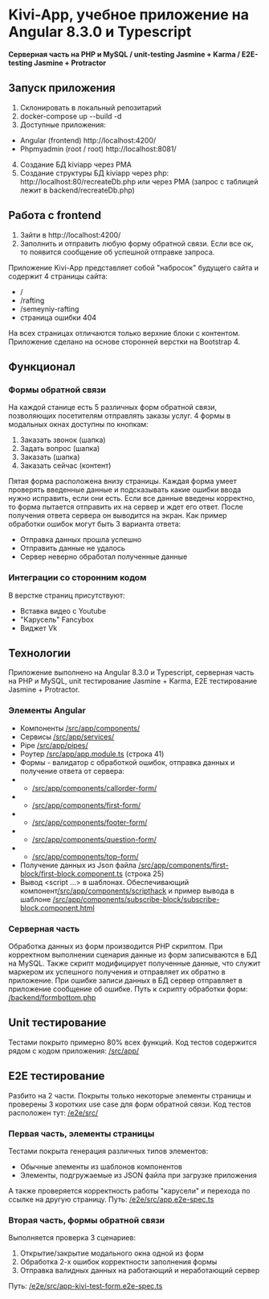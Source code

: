 # Kivi-App, учебное приложение на Angular 8.3.0 и Typescript
**Серверная часть на PHP и MySQL / unit-testing Jasmine + Karma / E2E-testing Jasmine + Protractor**

## Запуск приложения
1. Склонировать в локальный репозитарий
2. docker-compose up --build -d
3. Доступные приложения:
* Angular (frontend) http://localhost:4200/
* Phpmyadmin (root / root) http://localhost:8081/
4. Создание БД kiviapp через PMA
5. Создание структуры БД kiviapp через php: http://localhost:80/recreateDb.php или через PMA (запрос с таблицей лежит в backend/recreateDb.php)

## Работа с frontend
1. Зайти в http://localhost:4200/
2. Заполнить и отправить любую форму обратной связи. Если все ок, то появится сообщение об успешной отправке запроса.



Приложение Kivi-App представляет собой "набросок" будущего сайта и содержит 4 страницы сайта:
* /
* /rafting
* /semeyniy-rafting
* страница ошибки 404 

На всех страницах отличаются только верхние блоки с контентом.
Приложение сделано на основе сторонней верстки на Bootstrap 4.


## Функционал

### Формы обратной связи
На каждой станице есть 5 различных форм обратной связи, позволяющих посетителям отправлять заказы услуг. 4 формы в модальных окнах доступны по кнопкам:
1. Заказать звонок (шапка)
2. Задать вопрос (шапка)
3. Заказать (шапка)
4. Заказать сейчас (контент)

Пятая форма расположена внизу страницы.
Каждая форма умеет проверять введенные данные и подсказывать какие ошибки ввода нужно исправить, если они есть. Если все данные введены корректно, то форма пытается отправить их на сервер и ждет его ответ. После получения ответа сервера он выводится на экран. Как пример обработки ошибок могут быть 3 варианта ответа:
* Отправка данных прошла успешно
* Отправить данные не удалось
* Сервер неверно обработал полученные данные

### Интеграции со сторонним кодом
В верстке страниц присутствуют:
* Вставка видео с Youtube
* "Карусель" Fancybox
* Виджет Vk


## Технологии
Приложение выполнено на Angular 8.3.0 и Typescript, серверная часть на PHP и MySQL, unit тестирование Jasmine + Karma, E2E тестирование Jasmine + Protractor.

### Элементы Angular
* Компоненты [/src/app/components/](https://github.com/DevAleks/Kivi/tree/master/src/app/components/)
* Сервисы [/src/app/services/](https://github.com/DevAleks/Kivi/tree/master/src/app/services/)
* Pipe [/src/app/pipes/](https://github.com/DevAleks/Kivi/tree/master/src/app/pipes/)
* Роутер [/src/app/app.module.ts](https://github.com/DevAleks/Kivi/tree/master/src/app/app.module.ts) (строка 41)
* Формы - валидатор с обработкой ошибок, отправка данных и получение ответа от сервера:
* - [/src/app/components/callorder-form/](https://github.com/DevAleks/Kivi/tree/master/src/app/components/callorder-form/)
* - [/src/app/components/first-form/](https://github.com/DevAleks/Kivi/tree/master/src/app/components/first-form/)
* - [/src/app/components/footer-form/](https://github.com/DevAleks/Kivi/tree/master/src/app/components/footer-form/)
* - [/src/app/components/question-form/](https://github.com/DevAleks/Kivi/tree/master/src/app/components/question-form/)
* - [/src/app/components/top-form/](https://github.com/DevAleks/Kivi/tree/master/src/app/components/top-form/)
* Получение данных из Json файла [/src/app/components/first-block/first-block.component.ts](https://github.com/DevAleks/Kivi/tree/master/src/app/components/first-block/first-block.component.ts) (строка 25)
* Вывод <script ...> в шаблонах. Обеспечивающий компонент[/src/app/components/scripthack](https://github.com/DevAleks/Kivi/tree/master/src/app/components/scripthack) и пример вывода в шаблоне [/src/app/components/subscribe-block/subscribe-block.component.html](https://github.com/DevAleks/Kivi/tree/master/src/app/components/subscribe-block/subscribe-block.component.html)
  
### Серверная часть 
Обработка данных из форм производится PHP скриптом. 
При корректном выполнении сценария данные из форм записываются в БД на MySQL. Также скрипт модифицирует полученные данные, что служит маркером их успешного получения и отправляет их обратно в приложение.
При ошибке записи данных в БД сервер отправляет в приложение сообщение об ошибке.
Путь к скрипту обработки форм: [/backend/formbottom.php](https://github.com/DevAleks/Kivi/tree/master/backend/formbottom.php)


## Unit тестирование
Тестами покрыто примерно 80% всех функций. Код тестов содержится рядом с кодом приложения: [/src/app/](https://github.com/DevAleks/Kivi/tree/master/src/app/)


## E2E тестирование
Разбито на 2 части. Покрыты только некоторые элементы страницы и проверены 3 коротких use case для форм обратной связи.
Код тестов расположен тут: [/e2e/src/](https://github.com/DevAleks/Kivi/tree/master/e2e/src/)

### Первая часть, элементы страницы
Тестами покрыта генерация различных типов элементов:
* Обычные элементы из шаблонов компонентов
* Элементы, подгружаемые из JSON файла при загрузке приложения

А также проверяется корректность работы "карусели" и перехода по ссылке на другую страницу.
Путь: [/e2e/src/app.e2e-spec.ts](https://github.com/DevAleks/Kivi/tree/master/e2e/src/app.e2e-spec.ts)

### Вторая часть, формы обратной связи
Выполняется проверка 3 сценариев:
1. Открытие/закрытие модального окна одной из форм
2. Обработка 2-х ошибок корректности заполнения формы
3. Отправка валидных данных на работающий и неработающий сервер

Путь: [/e2e/src/app-kivi-test-form.e2e-spec.ts](https://github.com/DevAleks/Kivi/tree/master/e2e/src/app-kivi-test-form.e2e-spec.ts)

